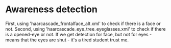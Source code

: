 # Awareness detection
First, using 'haarcascade_frontalface_alt.xml' to check if there is a face or not.  Second, using 'haarcascade_eye_tree_eyeglasses.xml' to check if there is a opened-eye or not. If we get detection for face, but not for eyes - means that the eyes are shut - it's a tired student trust me.
